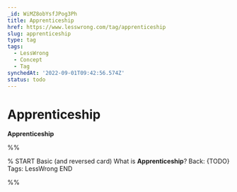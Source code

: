 ```yaml
---
_id: WiMZ8obYsfJPog3Ph
title: Apprenticeship
href: https://www.lesswrong.com/tag/apprenticeship
slug: apprenticeship
type: tag
tags:
  - LessWrong
  - Concept
  - Tag
synchedAt: '2022-09-01T09:42:56.574Z'
status: todo
---
```


# Apprenticeship

**Apprenticeship**


%%

% START
Basic (and reversed card)
What is **Apprenticeship**?
Back: {TODO}
Tags: LessWrong
END

%%
	

